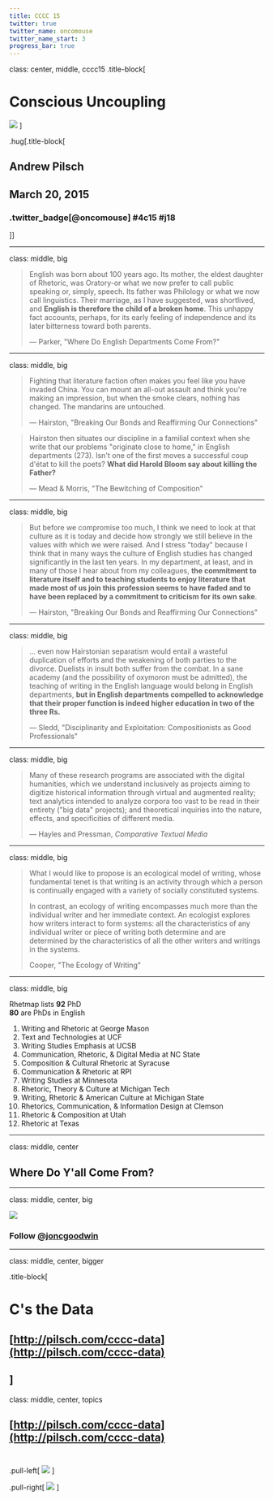 ```yaml
---
title: CCCC 15
twitter: true
twitter_name: oncomouse
twitter_name_start: 3
progress_bar: true
---
```

class: center, middle, cccc15
.title-block[
# Conscious Uncoupling

![](../images/cccc15/paltrow-martin-split.jpg)
]

.hug[.title-block[
## Andrew Pilsch
## March 20, 2015
### .twitter_badge[@oncomouse] #4c15 #j18
]]

---
class: middle, big

> English was born about 100 years ago. Its mother, the eldest daughter of Rhetoric, was Oratory-or what we now prefer to call public speaking or, simply, speech. Its father was Philology or what we now call linguistics. Their marriage, as I have suggested, was shortlived, and **English is therefore the child of a broken home**. This unhappy fact accounts, perhaps, for its early feeling of independence and its later bitterness toward both parents. 
>
> — Parker, "Where Do English Departments Come From?"
---
class: middle, big
> Fighting that literature faction often makes you feel like you have invaded China. You can mount an all-out assault and think you're making an impression, but when the smoke clears, nothing has changed. The mandarins are untouched.
>
> — Hairston, "Breaking Our Bonds and Reaffirming Our Connections"

> Hairston then situates our discipline in a familial context when she write that our problems "originate close to home," in English departments (273). Isn't one of the first moves a successful coup d'état to kill the poets? **What did Harold Bloom say about killing the Father?**
>
> — Mead &  Morris, "The Bewitching of Composition"
---
class: middle, big

> But before we compromise too much, I think we need to look at that culture as it is today and decide  how strongly we still believe in the values with which we were raised. And I stress "today" because I think that in many ways the culture of English studies has changed significantly in the last ten years. In my department, at least, and in many of those I hear about from my colleagues, **the commitment to literature itself and to teaching students to enjoy literature that made most of us join this profession seems to have faded and to have been replaced by a commitment to criticism for its own sake**.
>
> — Hairston, "Breaking Our Bonds and Reaffirming Our Connections"

---
class: middle, big

> ... even now Hairstonian separatism would entail a wasteful duplication of efforts and the weakening of both parties to the divorce. Duelists in insult both suffer from the combat. In a sane academy (and the possibility of oxymoron must be admitted), the teaching of writing in the English language would belong in English departments, **but in English departments compelled to acknowledge that their proper function is indeed higher education in two of the three Rs.**
>
> — Sledd, "Disciplinarity and Exploitation: Compositionists as Good Professionals"

---
class: middle, big

> Many of these research programs are associated with the digital humanities, which we understand inclusively as projects aiming to digitize historical information through virtual and augmented reality; text analytics intended to analyze corpora too vast to be read in their entirety ("big data" projects); and theoretical inquiries into the nature, effects, and specificities of different media.
>
> — Hayles and Pressman, *Comparative Textual Media*
---
class: middle, big

> What I would like to propose is an ecological model of writing, whose fundamental tenet is that writing is an activity through which a person is continually engaged with a variety of socially constituted systems.
>
> In contrast, an ecology of writing encompasses much more than the individual writer and her immediate context. An ecologist explores how writers interact to form systems: all the characteristics of any individual writer or piece of writing both determine and are determined by the characteristics of all the other writers and writings in the systems.
>
> Cooper, "The Ecology of Writing"

---
class: middle, big

<p class="center">
	Rhetmap lists <strong>92</strong> PhD<br>
	<strong>80</strong> are PhDs in English
</p>

1. Writing and Rhetoric at George Mason
1. Text and Technologies at UCF
1. Writing Studies Emphasis at UCSB
1. Communication, Rhetoric, & Digital Media at NC State
1. Composition & Cultural Rhetoric at Syracuse
1. Communication & Rhetoric at RPI
1. Writing Studies at Minnesota
1. Rhetoric, Theory & Culture at Michigan Tech
1. Writing, Rhetoric & American Culture at Michigan State
1. Rhetorics, Communication, & Information Design at Clemson
1. Rhetoric & Composition at Utah
1. Rhetoric at Texas

---
class: middle, center

## Where Do Y'all Come From?

---
class: middle, center, big

![](https://pbs.twimg.com/media/B_IBqh0VAAA9SY2.png:large)

### Follow [@joncgoodwin](https://twitter.com/joncgoodwin/)
---
class: middle, center, bigger

.title-block[
# C's the Data
## [http://pilsch.com/cccc-data](http://pilsch.com/cccc-data)
]
---
class: middle, center, topics

## [http://pilsch.com/cccc-data](http://pilsch.com/cccc-data) <br><br>

.pull-left[
![](../images/cccc15/topic1.png)
]

.pull-right[
![](../images/cccc15/topic3.png)
]